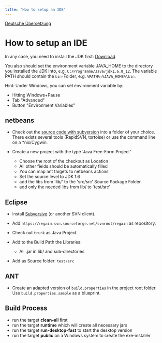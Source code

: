 ```yaml
---
title: "How to setup an IDE"
---
```


[Deutsche Übersetzung](/de/project_info/howto_regain_in_an_ide/)

How to setup an IDE
===================

In any case, you need to install the JDK first: [Download](http://java.sun.com/javase/downloads/index.jsp).

You also should set the environment variable JAVA_HOME to the directory you installed the JDK into, e.g. `C:/Programme/Java/jdk1.6.0_12`. The variable PATH should contain the `bin`-Folder, e.g. `%PATH%;%JAVA_HOME%\bin`.

Hint: Under Windows, you can set environment variable by:
  * Hitting Windows+Pause
  * Tab "Advanced"
  * Button "Environment Variables"

netbeans
--------
  - Check out the [source code with subversion](/en/project_info/project_info/sourcecode/#check_out_sourcecode_from_the_svn_repository) into a folder of your choice. There exists several tools (RapidSVN, tortoise) or use the command line on a *nix/Cygwin.
  - Create a new project with the type 'Java Free-Form Project'

      - Choose the root of the checkout as Location
      - All other fields should be automatically filled 
      - You can map ant targets to netbeans actions
      - Set the source level to JDK 1.6
      - add the libs from 'lib/' to the 'src/src' Source Package Folder. 
      - add only the needed libs from lib/ to 'test/src'

Eclipse
-------

  - Install [Subversive](http://www.eclipse.org/subversive/downloads.php) (or another SVN client).
  - Add `https://regain.svn.sourceforge.net/svnroot/regain` as repository.
  - Check out `trunk` as Java Project.
  - Add to the Build Path the Libraries:

      - All .jar in lib/ and sub-directories.
  - Add as Source folder: `test/src`

ANT
---
  - Create an adapted version of `build.properties` in the project root folder. Use  `build.properties.sample` as a blueprint.

Build Process
-------------
  - run the target **clean-all** first
  - run the target **runtime** which will create all necessary jars
  - run the target **run-desktop-fast** to start the desktop version
  - run the target **public** on a Windows system to create the exe-installer

